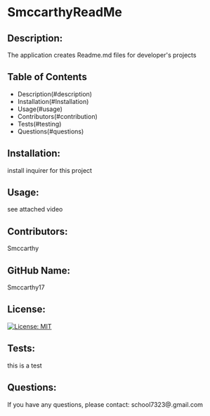 # SmccarthyReadMe

## Description:

The application creates Readme.md files for developer's projects

## Table of Contents

-   Description(#description)
-   Installation(#Installation)
-   Usage(#usage)
-   Contributors(#contribution)
-   Tests(#testing)
-   Questions(#questions)

## Installation:

install inquirer for this project

## Usage:

see attached video

## Contributors:

Smccarthy

## GitHub Name:

Smccarthy17

## License:

[![License: MIT](https://img.shields.io/badge/License-MIT-yellow.svg)](https://opensource.org/licenses/MIT)

## Tests:

this is a test

## Questions:

If you have any questions, please contact:
school7323@.gmail.com
